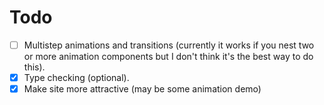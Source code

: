# Todo

- [ ] Multistep animations and transitions (currently it works if you nest two or more animation components but I don't think it's the best way to do this).
- [x] Type checking (optional).
- [x] Make site more attractive (may be some animation demo)
